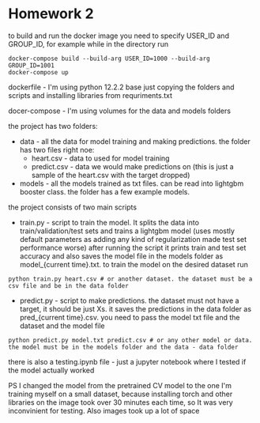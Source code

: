 # Homework 2

to build and run the docker image you need to specify USER_ID and GROUP_ID, for example while in the directory run 
```
docker-compose build --build-arg USER_ID=1000 --build-arg GROUP_ID=1001 
docker-compose up
```

dockerfile - I'm using python 12.2.2 base just copying the folders and scripts and installing libraries from requriments.txt

docer-compose - I'm using volumes for the data and models folders 

the project has two folders:
* data - all the data for model training and making predictions. the folder has two files right noe:
  * heart.csv - data to used for model training
  * predict.csv - data we would make predictions on (this is just a sample of the heart.csv with the target dropped)
* models - all the models trained as txt files. can be read into lightgbm booster class. the folder has a few example models.

the project consists of two main scripts
* train.py - script to train the model. It splits the data into train/validation/test sets and trains a lightgbm model (uses mostly default parameters as adding any kind of regularization made test set performance worse)  after running the script it prints train and test set accuracy and also saves the model file in the models folder as model_{current time}.txt. to train the model on the desired dataset run
```
python train.py heart.csv # or another dataset. the dataset must be a csv file and be in the data folder
```
* predict.py - script to make predictions. the dataset must not have a target, it should be just Xs. it saves the predictions in the data folder as pred_{current time}.csv. you need to pass the model txt file and the dataset and the model file
```
python predict.py model.txt predict.csv # or any other model or data. the model must be in the models folder and the data - data folder
```

there is also a testing.ipynb file - just a jupyter notebook where I tested if the model actually worked

PS I changed the model from the pretrained CV model to the one I'm training myself on a small dataset, because installing torch and other libraries on the image took over 30 minutes each time, so It was very inconvinient for testing. Also images took up a lot of space
